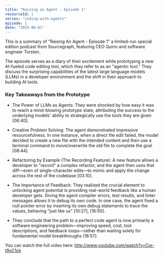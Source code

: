 ```yaml
---
title: "Raising an Agent - Episode 1"
resourceId: 1
series: "coding-with-agents"
episode: 1
date: "2025-06-01"
---
```


This is a summary of "Raising An Agent - Episode 1" a limited-run special edition podcast from Sourcegraph, featuring CEO Quinn and software engineer Torsten.

The episode serves as a diary of their excitement while prototyping a new AI-fueled code editing tool, which they refer to as an "agentic tool." They discuss the surprising capabilities of the latest large language models (LLMs) in a developer environment and the shift in their approach to building AI tools.

### Key Takeaways from the Prototype

- The Power of LLMs as Agents: They were shocked by how easy it was to reach a mind-blowing prototype state, attributing the success to the underlying models' ability to strategically use the tools they are given [06:40].

- Creative Problem Solving: The agent demonstrated impressive resourcefulness. In one instance, when a direct file edit failed, the model decided to create a new file with the intended content and then use a terminal command to move/overwrite the old file to complete the goal [08:44].

- Refactoring by Example (The Recording Feature): A new feature allows a developer to "record" a complex refactor, and the agent then uses that diff—even of single-character edits—to mimic and apply the change across the rest of the codebase [03:10].

- The Importance of Feedback: They realized the crucial element to unlocking agent potential is providing real-world feedback like a human developer gets. Giving the agent compiler errors, test results, and linter messages allows it to debug its own code. In one case, the agent fixed a null pointer error by inserting its own debug statements to trace the values, behaving "just like us" [10:27], [16:50].

- They conclude that the path to a perfect code agent is now primarily a software engineering problem—improving speed, cost, tool descriptions, and feedback loops—rather than waiting solely for fundamental model breakthroughs [18:57].

You can watch the full video here: <http://www.youtube.com/watch?v=Cor-t9xC1ck>
